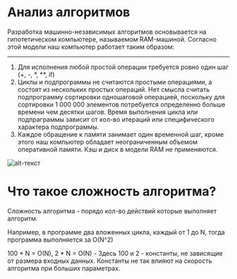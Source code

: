 # Анализ алгоритмов

Разработка машинно-независимых алгоритмов основывается на гипотетическом компьютере, называемом RAM-машиной.
Согласно этой модели наш компьютер работает таким образом:

***

1) Для исполнения любой простой операции требуется ровно один шаг (+, -, *, **, if)
2) Циклы и подпрограммы не считаются простыми операциями, а состоят из нескольких простых операций. Нет смысла считать подпрограмму сортировки одношаговой операцией, поскольку для сортировки 1 000 000 элементов потребуется определенно больше времени чем десятки шагов. Время выполнения цикла или подпраграммы зависит от кол-во итераций или специфического характера подпрограммы.
3) Каждое обращение к памяти занимает один временной шаг, кроме этого наш компьютер обладает неограниченным объемом оперативной памяти. Кэш и диск в модели RAM не применяются.

![alt-текст](https://habrastorage.org/getpro/habr/post_images/195/e1f/6a1/195e1f6a1379554ca9025338301a78ed.png "Сложность алгоритмов")

# Что такое сложность алгоритма?

Сложность алгоритма - порядо кол-во действий которые выполняет алгоритм.

Например, в программе  два вложенных цикла, каждый от 1 до N, тогда программа выполняется за O(N^2)

100 * N = O(N), 2 * N = O(N) - Здесь 100 и 2 - константы, не зависящие от размера входных данных. Константы не так влияют на скорость алгоритма при больших параметрах.